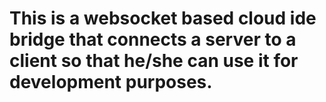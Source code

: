 # This is a websocket based cloud ide bridge that connects a server to a client so that he/she can use it for development purposes.

